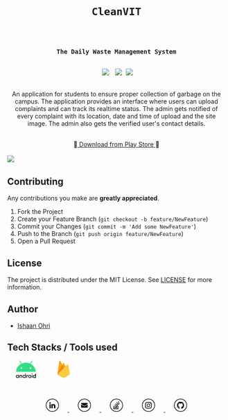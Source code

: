 <code>
  <h1 align="center">CleanVIT</h1>
  <h3 align="center">The Daily Waste Management System</h3>
</code>

<div align="center">
  <img src="https://img.shields.io/github/repo-size/IshaanOhri/CleanVIT?logo=github" hspace="5">
  <img src="https://img.shields.io/github/license/IshaanOhri/CleanVIT" hspace="5">
  <img src="https://img.shields.io/github/last-commit/IshaanOhri/CleanVIT?logo=git">
</div>

<br>

<p align="center">
  An application for students to ensure proper collection of garbage on the campus. The application provides an interface where users can upload complaints and can track its realtime status. The admin gets notified of every complaint with its location, date and time of upload and the site image. The admin also gets the verified user's contact details.
</p>

<br>

<div align="center">
  📲<a href="https://play.google.com/store/apps/details?id=com.ishaanohri.cleanvit"> Download from Play Store </a>📲
</div>

<br>

<img src="https://github.com/IshaanOhri/CleanVIT/blob/master/Design%20and%20Mockups/mockup.png">

## Contributing

Any contributions you make are **greatly appreciated**.

1. Fork the Project
2. Create your Feature Branch (`git checkout -b feature/NewFeature`)
3. Commit your Changes (`git commit -m 'Add some NewFeature'`)
4. Push to the Branch (`git push origin feature/NewFeature`)
5. Open a Pull Request

## License
The project is distributed under the MIT License. See [LICENSE](https://github.com/IshaanOhri/CleanVIT/blob/master/LICENSE) for more information.

## Author
- [Ishaan Ohri](https://github.com/IshaanOhri)

## Tech Stacks / Tools used

<p>
<p>
  <img src="https://github.com/IshaanOhri/IshaanOhri/blob/master/assets/android.png" height=40 hspace=20>
  <img src="https://github.com/IshaanOhri/IshaanOhri/blob/master/assets/firebase.png" height=40 hspace=20>
</p>
</p>

<br>

<p align="center">
  <a href="https://www.linkedin.com/in/ishaanohri/">
    <img src="https://github.com/IshaanOhri/IshaanOhri/blob/master/assets/linkedin.png" width="30" height="30" hspace="20">
  </a>

  <a href="mailto:ishaan99ohri@gmail.com">
    <img src="https://github.com/IshaanOhri/IshaanOhri/blob/master/assets/mail.png" width="30" height="30" hspace="20">
  </a>

  <a href="https://stackoverflow.com/users/11712463/ishaan-ohri">
    <img src="https://github.com/IshaanOhri/IshaanOhri/blob/master/assets/stackoverflow.png" width="30" height="30" hspace="20">
  </a>

  <a href="https://www.instagram.com/ohri_8/">
    <img src="https://github.com/IshaanOhri/IshaanOhri/blob/master/assets/instagram.png" width="30" height="30" hspace="20">
  </a>

  <a href="https://github.com/IshaanOhri">
    <img src="https://github.com/IshaanOhri/IshaanOhri/blob/master/assets/github.png" width="30" height="30" hspace="20">
  </a>
</p>
